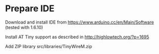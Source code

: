 Prepare IDE
===========

Download and install IDE from https://www.arduino.cc/en/Main/Software (tested with 1.6.10)

Install AT Tiny support as described in http://highlowtech.org/?p=1695

Add ZIP library src/libraries/TinyWireM.zip

